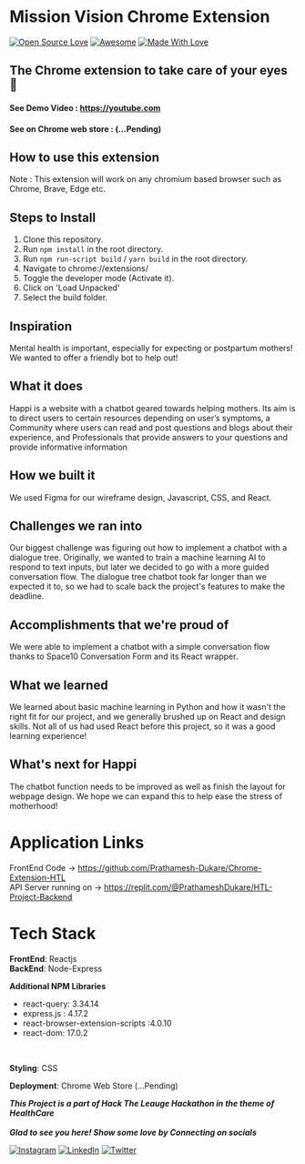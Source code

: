 # Mission Vision Chrome Extension
[![Open Source Love](https://badges.frapsoft.com/os/v2/open-source.svg?v=103)](https://github.com/Prathamesh-Dukare)
[![Awesome](https://cdn.rawgit.com/sindresorhus/awesome/d7305f38d29fed78fa85652e3a63e154dd8e8829/media/badge.svg)](https://github.com/Prathamesh-Dukare) [![Made With Love](https://img.shields.io/badge/Made%20With-Love-orange.svg)](https://github.com/Prathamesh-Dukare) 
## The Chrome extension to take care of your eyes 👀
#### See Demo Video : https://youtube.com
#### See on Chrome web store : (...Pending)

## How to use this extension
Note : This extension will work on any chromium based browser such as Chrome, Brave, Edge etc.
## Steps to Install
1. Clone this repository.
2. Run `npm install` in the root directory.
3. Run `npm run-script build` / `yarn build` in the root directory.
2. Navigate to chrome://extensions/
3. Toggle the developer mode (Activate it).
4. Click on 'Load Unpacked'
5. Select the build folder.
## Inspiration
Mental health is important, especially for expecting or postpartum mothers! We wanted to offer a friendly bot to help out!
## What it does
Happi is a website with a chatbot geared towards helping mothers. Its aim is to direct users to certain resources depending on user’s symptoms, a Community where users can read and post questions and blogs about their experience, and Professionals that provide answers to your questions and provide informative information
## How we built it
We used Figma for our wireframe design, Javascript, CSS, and React.
## Challenges we ran into
Our biggest challenge was figuring out how to implement a chatbot with a dialogue tree. Originally, we wanted to train a machine learning AI to respond to text inputs, but later we decided to go with a more guided conversation flow. The dialogue tree chatbot took far longer than we expected it to, so we had to scale back the project's features to make the deadline.
## Accomplishments that we're proud of
We were able to implement a chatbot with a simple conversation flow thanks to Space10 Conversation Form and its React wrapper.
## What we learned
We learned about basic machine learning in Python and how it wasn't the right fit for our project, and we generally brushed up on React and design skills. Not all of us had used React before this project, so it was a good learning experience! 
## What's next for Happi
The chatbot function needs to be improved as well as finish the layout for webpage design. We hope we can expand this to help ease the stress of motherhood!

# Application Links
FrontEnd Code -> https://github.com/Prathamesh-Dukare/Chrome-Extension-HTL
<br>
API Server running on -> https://replit.com/@PrathameshDukare/HTL-Project-Backend
<br>
# Tech Stack
<b>FrontEnd</b>: Reactjs<br>
<b>BackEnd</b>: Node-Express
<br>

<b>Additional NPM Libraries</b>
  - react-query: 3.34.14
  - express.js : 4.17.2
  - react-browser-extension-scripts :4.0.10
  - react-dom: 17.0.2
<br>

<b>Styling</b>: CSS

<b>Deployment</b>: Chrome Web Store (...Pending)

***This Project is a part of Hack The Leauge Hackathon in the theme of HealthCare***
<br><br>
***Glad to see you here! Show some love by Connecting on socials***

[![Instagram](https://img.shields.io/static/v1.svg?label=follow&message=@its_duke__&color=grey&logo=instagram&style=flat&logoColor=white&colorA=blue)](https://www.instagram.com/its_duke__/) [![LinkedIn](https://img.shields.io/static/v1.svg?label=connect&message=@Prathameshdukare&color=grey&logo=linkedin&style=flat&logoColor=white&colorA=blue)](https://www.linkedin.com/in/Prathamesh-Dukare/) [![Twitter](https://img.shields.io/static/v1.svg?label=connect&message=@prathameshtwits&color=grey&logo=twitter&style=flat&logoColor=white&colorA=blue)](https://twitter.com/prathameshtwits)
